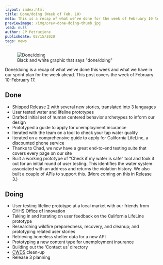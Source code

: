 ```yaml
---
layout: index.html
title: Done/doing (Week of Feb. 10)
meta: This is a recap of what we’ve done for the week of February 10 to February 17.
previewimage: /img/prev-done-doing-thumb.jpg
lead: null
author: JP Petrucione
publishdate: 02/15/2020
tags: news
---
```

<figure class="figure"><img src="../img/done-doing.jpeg" class="" alt="Done/doing"><figcaption class="figure-caption">Black and white graphic that says "done/doing"</figcaption></figure>

Done/doing is a recap of what we’ve done this week and what we have in our sprint plan for the week ahead. This post covers the week of February 10-February 17.

## Done

*   Shipped Release 2 with several new stories, translated into 3 languages
*   User tested water and lifeline prototypes
*   Drafted initial set of human centered behavior archetypes to inform our design
*   Prototyped a guide to apply for unemployment insurance
*   Iterated with the team on a tool to check your tap water quality
*   Iterated on a comprehensive guide to apply for California LifeLine, a discounted phone service
*   Thanks to Chad, we now have a great end-to-end testing suite that covers every page on our site
*   Built a working prototype of “Check if my water is safe” tool and took it out for an initial round of user testing. This identifies the water system associated with an address and returns the violation history. We also built a couple of APIs to support this. (More coming on this in Release 3.)

## Doing

*   User testing lifeline prototype at a local market with our friends from CHHS Office of Innovation
*   Taking in and iterating on user feedback on the California LifeLine prototype
*   Researching wildfire preparedness, recovery, and cleanup; and prototyping related user stories
*   Retrieving homeless shelter data for a new API
*   Prototyping a new content type for unemployment insurance
*   Building out the ‘Contact us’ directory
*   [CWDS](https://cwds.dev/) clean-up
*   Release 3 planning
